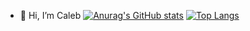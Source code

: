 - 👋 Hi, I’m Caleb
[![Anurag's GitHub stats](https://github-readme-stats.vercel.app/api?username=cooi123)](https://github.com/anuraghazra/github-readme-stats)
[![Top Langs](https://github-readme-stats.vercel.app/api/top-langs/?username=cooi123)](https://github.com/anuraghazra/github-readme-stats)

<!---
cooi123/cooi123 is a ✨ special ✨ repository because its `README.md` (this file) appears on your GitHub profile.
You can click the Preview link to take a look at your changes.
--->
